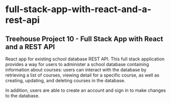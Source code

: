 # full-stack-app-with-react-and-a-rest-api

## Treehouse Project 10 - Full Stack App with React and a REST API

React app for existing school database REST API. This full stack application provides a way for users to administer a school database containing information about courses: users can interact with the database by retrieving a list of courses, viewing detail for a specific course, as well as creating, updating, and deleting courses in the database.

In addition, users are able to create an account and sign in to make changes to the database.
